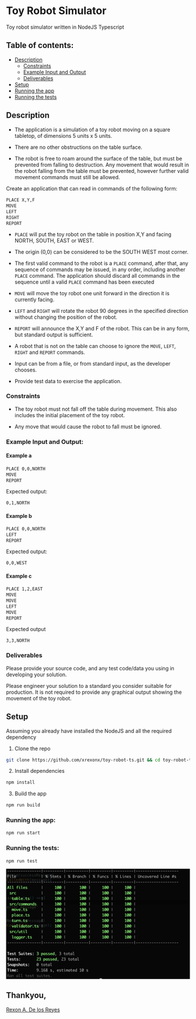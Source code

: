# Toy Robot Simulator
Toy robot simulator written in NodeJS Typescript

## Table of contents:

* [Description](./README.md#description)
    * [Constraints](./README.md#constraints)
    * [Example Input and Output](./README.md#example-input-and-output)
    * [Deliverables](./README.md#deliverables)
* [Setup](./README.md#setup)
* [Running the app](./README.md#running-the-app)
* [Running the tests](./README.md#running-the-tests)

## Description

* The application is a simulation of a toy robot moving on a square tabletop, of dimensions 5 units x 5 units.

* There are no other obstructions on the table surface.

* The robot is free to roam around the surface of the table, but must be prevented from falling to destruction. Any movement that would result in the robot falling from the table must be prevented, however further valid movement commands must still be allowed.

Create an application that can read in commands of the following form:
```
PLACE X,Y,F
MOVE
LEFT
RIGHT
REPORT
```

* `PLACE` will put the toy robot on the table in position X,Y and facing NORTH, SOUTH, EAST or WEST.

* The origin (0,0) can be considered to be the SOUTH WEST most corner.

* The first valid command to the robot is a `PLACE` command, after that, any sequence of commands may be issued, in any order, including another `PLACE` command. The application should discard all commands in the sequence until a valid `PLACE` command has been executed

* `MOVE` will move the toy robot one unit forward in the direction it is currently facing.

* `LEFT` and `RIGHT` will rotate the robot 90 degrees in the specified direction without changing the position of the robot.

* `REPORT` will announce the X,Y and F of the robot. This can be in any form, but standard output is sufficient.

* A robot that is not on the table can choose to ignore the `MOVE`, `LEFT`, `RIGHT` and `REPORT` commands.

* Input can be from a file, or from standard input, as the developer chooses.

* Provide test data to exercise the application.

### Constraints

* The toy robot must not fall off the table during movement. This also includes the initial placement of the toy robot.

* Any move that would cause the robot to fall must be ignored.

### Example Input and Output:

#### Example a

    PLACE 0,0,NORTH
    MOVE
    REPORT

Expected output:

    0,1,NORTH

#### Example b

    PLACE 0,0,NORTH
    LEFT
    REPORT

Expected output:

    0,0,WEST

#### Example c

    PLACE 1,2,EAST
    MOVE
    MOVE
    LEFT
    MOVE
    REPORT

Expected output

    3,3,NORTH

### Deliverables

Please provide your source code, and any test code/data you using in
developing your solution.

Please engineer your solution to a standard you consider suitable for
production. It is not required to provide any graphical output showing the
movement of the toy robot.

## Setup
Assuming you already have installed the NodeJS and all the required dependency

1. Clone the repo
```bash
git clone https://github.com/xrexonx/toy-robot-ts.git && cd toy-robot-ts
```
2. Install dependencies
```bash
npm install
```
3. Build the app
```bash
npm run build
```

### Running the app:

```bash
npm run start
```


### Running the tests:

```bash
npm run test
```
![Test Coverage Screenshots](https://raw.githubusercontent.com/xrexonx/toy-robot-ts/main/test-coverage.png)


## Thankyou,
[Rexon A. De los Reyes](https://www.linkedin.com/in/xrexonx/)
